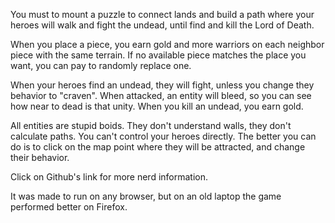 You must to mount a puzzle to connect lands and build a path where your heroes will walk and fight the undead, until find and kill the Lord of Death.

When you place a piece, you earn gold and more warriors on each neighbor piece with the same terrain. If no available piece matches the place you want, you can pay to randomly replace one.

When your heroes find an undead, they will fight, unless you change they behavior to "craven". When attacked, an entity will bleed, so you can see how near to dead is that unity. When you kill an undead, you earn gold.

All entities are stupid boids. They don't understand walls, they don't calculate paths. You can't control your heroes directly. The better you can do is to click on the map point where they will be attracted, and change their behavior.

Click on Github's link for more nerd information.

It was made to run on any browser, but on an old laptop the game performed better on Firefox.